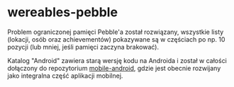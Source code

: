 wereables-pebble
================

Problem ograniczonej pamięci Pebble'a został rozwiązany, wszystkie listy (lokacji, osób oraz achievementów) pokazywane są w częściach po np. 10 pozycji (lub mniej, jeśli pamięci zaczyna brakować).

Katalog "Android" zawiera starą wersję kodu na Androida i został w całości dołączony do repozytorium [mobile-android](https://github.com/isaacloud-getresults/mobile-android), gdzie jest obecnie rozwijany jako integralna część aplikacji mobilnej.
